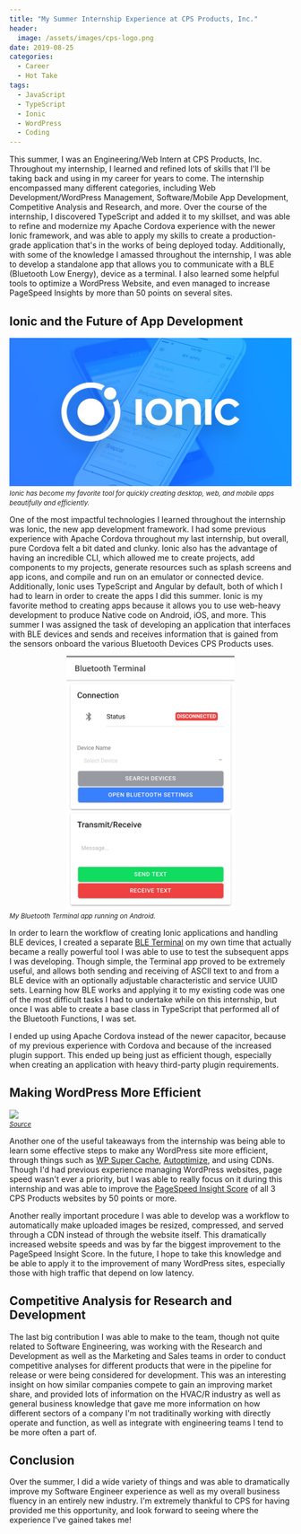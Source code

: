 ```yaml
---
title: "My Summer Internship Experience at CPS Products, Inc."
header:
  image: /assets/images/cps-logo.png
date: 2019-08-25
categories:
  - Career
  - Hot Take
tags:
  - JavaScript
  - TypeScript
  - Ionic
  - WordPress
  - Coding
---
```


This summer, I was an Engineering/Web Intern at CPS Products, Inc. Throughout my internship, I learned and refined lots of skills that I'll be taking back and using in my career for years to come. The internship encompassed many different categories, including Web Development/WordPress Management, Software/Mobile App Development, Competitive Analysis and Research, and more. Over the course of the internship, I discovered TypeScript and added it to my skillset, and was able to refine and modernize my Apache Cordova experience with the newer Ionic framework, and was able to apply my skills to create a production-grade application that's in the works of being deployed today. Additionally, with some of the knowledge I amassed throughout the internship, I was able to develop a standalone app that allows you to communicate with a BLE (Bluetooth Low Energy), device as a terminal. I also learned some helpful tools to optimize a WordPress Website, and even managed to increase PageSpeed Insights by more than 50 points on several sites.

## Ionic and the Future of App Development

![](/assets/images/ionic-title.jpg)
<i style="font-size:smaller">Ionic has become my favorite tool for quickly creating desktop, web, and mobile apps beautifully and efficiently.</i>

One of the most impactful technologies I learned throughout the internship was Ionic, the new app development framework. I had some previous experience with Apache Cordova throughout my last internship, but overall, pure Cordova felt a bit dated and clunky. Ionic also has the advantage of having an incredible CLI, which allowed me to create projects, add components to my projects, generate resources such as splash screens and app icons, and compile and run on an emulator or connected device. Additionally, Ionic uses TypeScript and Angular by default, both of which I had to learn in order to create the apps I did this summer. Ionic is my favorite method to creating apps because it allows you to use web-heavy development to produce Native code on Android, iOS, and more. This summer I was assigned the task of developing an application that interfaces with BLE devices and sends and receives information that is gained from the sensors onboard the various Bluetooth Devices CPS Products uses.

<img width="300px" src="/assets/images/bluetooth-terminal.jpg" style="display: block; margin: 0 auto">
<i style="font-size:smaller">My Bluetooth Terminal app running on Android.</i>

In order to learn the workflow of creating Ionic applications and handling BLE devices, I created a separate [BLE Terminal](https://github.com/LeoSaucedo/BluetoothTerminal) on my own time that actually became a really powerful tool I was able to use to test the subsequent apps I was developing. Though simple, the Terminal app proved to be extremely useful, and allows both sending and receiving of ASCII text to and from a BLE device with an optionally adjustable characteristic and service UUID sets. Learning how BLE works and applying it to my existing code was one of the most difficult tasks I had to undertake while on this internship, but once I was able to create a base class in TypeScript that performed all of the Bluetooth Functions, I was set.

I ended up using Apache Cordova instead of the newer capacitor, because of my previous experience with Cordova and because of the increased plugin support. This ended up being just as efficient though, especially when creating an application with heavy third-party plugin requirements.

## Making WordPress More Efficient

<img src="https://cdn4.wpbeginner.com/wp-content/uploads/2019/02/wpspeedupguide.png" style="display: block; margin: 0 auto">
<i style="font-size:smaller">
<a href="https://www.wpbeginner.com/wordpress-performance-speed/">Source</a>
</i>

Another one of the useful takeaways from the internship was being able to learn some effective steps to make any WordPress site more efficient, through things such as [WP Super Cache](https://wordpress.org/plugins/wp-super-cache/), [Autoptimize](https://wordpress.org/plugins/autoptimize/), and using CDNs. Though I'd had previous experience managing WordPress websites, page speed wasn't ever a priority, but I was able to really focus on it during this internship and was able to improve the [PageSpeed Insight Score](https://developers.google.com/speed/pagespeed/insights/) of all 3 CPS Products websites by 50 points or more.

Another really important procedure I was able to develop was a workflow to automatically make uploaded images be resized, compressed, and served through a CDN instead of through the website itself. This dramatically increased website speeds and was by far the biggest improvement to the PageSpeed Insight Score. In the future, I hope to take this knowledge and be able to apply it to the improvement of many WordPress sites, especially those with high traffic that depend on low latency.

## Competitive Analysis for Research and Development

The last big contribution I was able to make to the team, though not quite related to Software Engineering, was working with the Research and Development as well as the Marketing and Sales teams in order to conduct competitive analyses for different products that were in the pipeline for release or were being considered for development. This was an interesting insight on how similar companies compete to gain an improving market share, and provided lots of information on the HVAC/R industry as well as general business knowledge that gave me more information on how different sectors of a company I'm not traditinally working with directly operate and function, as well as integrate with engineering teams I tend to be more often a part of.

## Conclusion

Over the summer, I did a wide variety of things and was able to dramatically improve my Software Engineer experience as well as my overall business fluency in an entirely new industry. I'm extremely thankful to CPS for having provided me this opportunity, and look forward to seeing where the experience I've gained takes me!
